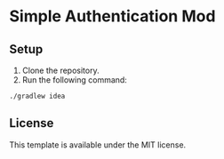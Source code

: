 # Simple Authentication Mod

## Setup

1. Clone the repository.
2. Run the following command:

```
./gradlew idea
```

## License

This template is available under the MIT license.
